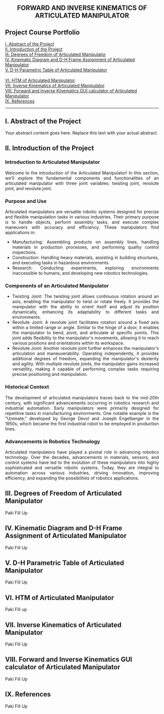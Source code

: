 <div style="text-align: center;">
 
   ## FORWARD AND INVERSE KINEMATICS OF ARTICULATED MANIPULATOR
 
</div>

## Project Course Portfolio

[I. Abstract of the Project](#abstract)
<br>
[II. Introduction of the Project](#introduction)
 <br>
[III. Degrees of Freedom of Articulated Manipulator](#degrees-of-freedom)
 <br>
[IV. Kinematic Diagram and D-H Frame Assignment of Articulated Manipulator](#kinematic-diagram)
 <br>
[V. D-H Parametric Table of Articulated Manipulator](#parametric-table)
 <br>							
[VI. HTM of Articulated Manipulator](#htm)
 <br>
[VII. Inverse Kinematics of Articulated Manipulator](#inverse-kinematics)
 <br>
[VIII. Forward and Inverse Kinematics GUI calculator of Articulated Manipulator](#gui-calculator)
 <br>
[IX. References](#references)
 <hr>

## I. Abstract of the Project<a name="abstract"></a>
Your abstract content goes here. Replace this text with your actual abstract.

## II. Introduction of the Project<a name="introduction"></a>

<div style="text-align: justify;">

### Introduction to Articulated Manipulator
Welcome to the introduction of the Articulated Manipulator! In this section, we'll explore the fundamental components and functionalities of an articulated manipulator with three joint variables: twisting joint, revolute joint, and revolute joint.

### Purpose and Use
Articulated manipulators are versatile robotic systems designed for precise and flexible manipulation tasks in various industries. Their primary purpose is to handle objects, perform assembly tasks, and execute complex maneuvers with accuracy and efficiency. These manipulators find applications in:

- Manufacturing: Assembling products on assembly lines, handling materials in production processes, and performing quality control inspections.
- Construction: Handling heavy materials, assisting in building structures, and executing tasks in hazardous environments.
- Research: Conducting experiments, exploring environments inaccessible to humans, and developing new robotics technologies.

### Components of an Articulated Manipulator
- Twisting Joint: The twisting joint allows continuous rotation around an axis, enabling the manipulator to twist or rotate freely. It provides the manipulator with the ability to orient itself and adjust its position dynamically, enhancing its adaptability to different tasks and environments.
- Revolute Joint: A revolute joint facilitates rotation around a fixed axis within a limited range or angle. Similar to the hinge of a door, it enables the manipulator to bend, pivot, and articulate at specific points. This joint adds flexibility to the manipulator's movements, allowing it to reach various positions and orientations within its workspace.
- Revolute Joint: Another revolute joint further enhances the manipulator's articulation and maneuverability. Operating independently, it provides additional degrees of freedom, expanding the manipulator's dexterity and agility. With multiple revolute joints, the manipulator gains increased versatility, making it capable of performing complex tasks requiring precise positioning and manipulation.

### Historical Context
The development of articulated manipulators traces back to the mid-20th century, with significant advancements occurring in robotics research and industrial automation. Early manipulators were primarily designed for repetitive tasks in manufacturing environments. One notable example is the "Unimate," developed by George Devol and Joseph Engelberger in the 1950s, which became the first industrial robot to be employed in production lines.

### Advancements in Robotics Technology
Articulated manipulators have played a pivotal role in advancing robotics technology. Over the decades, advancements in materials, sensors, and control systems have led to the evolution of these manipulators into highly sophisticated and versatile robotic systems. Today, they are integral to automation across various industries, driving innovation, improving efficiency, and expanding the possibilities of robotics applications.

</div>

## III. Degrees of Freedom of Articulated Manipulator<a name="degrees-of-freedom"></a>
Paki Fill Up

## IV. Kinematic Diagram and D-H Frame Assignment of Articulated Manipulator<a name="kinematic-diagram"></a>
Paki Fill Up

## V. D-H Parametric Table of Articulated Manipulator<a name="parametric-table"></a>
Paki Fill Up

## VI. HTM of Articulated Manipulator<a name="htm"></a>
Paki Fill  up

## VII. Inverse Kinematics of Articulated Manipulator<a name="inverse-kinematics"></a>
Paki Fill Up

## VIII. Forward and Inverse Kinematics GUI calculator of Articulated Manipulator<a name="gui-calculator"></a>
Paki Fill Up

## IX. References<a name="references"></a>
Paki Fill Up
